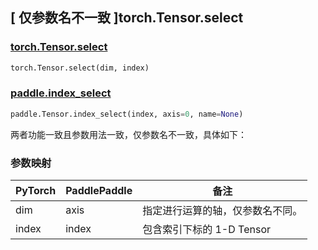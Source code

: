 ## [ 仅参数名不一致 ]torch.Tensor.select

### [torch.Tensor.select](https://pytorch.org/docs/stable/generated/torch.Tensor.select.html?highlight=select#torch.Tensor.select)

```python
torch.Tensor.select(dim, index)
```

### [paddle.index_select](https://www.paddlepaddle.org.cn/documentation/docs/zh/develop/api/paddle/Tensor_cn.html#index-select-index-axis-0-name-none)

```python
paddle.Tensor.index_select(index, axis=0, name=None)
```

两者功能一致且参数用法一致，仅参数名不一致，具体如下：

### 参数映射

| PyTorch       | PaddlePaddle | 备注                                                   |
| ------------- | ------------ | ------------------------------------------------------ |
| dim | axis        | 指定进行运算的轴，仅参数名不同。   |
| index | index | 包含索引下标的 1-D Tensor |

